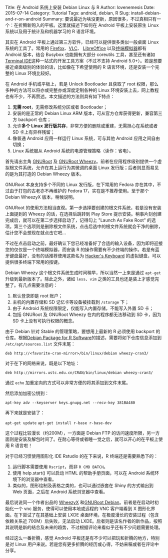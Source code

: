 Title: 在 Android 系统上安装 Debian Linux 与 R
Author: lovenemesis
Date: 2015-07-14
Category: Tutorial
Tags: android, debian, R
Slug: install-debian-and-r-on-android
Summary: 要说最近为啥没更新，原因很多，不过真相只有一个：在折腾新购入的平板。这里就描述下如何在 Android 平板上安装原生 Linux 系统以及用于统计及和机器学习的 R 语言环境。

其实在 Android 平板上通过第三方软件，已经可以提供很多类似一般桌面 Linux 系统的工具了。常用的 [Firefox](https://play.google.com/store/apps/details?id=org.mozilla.firefox&hl=en)、[VLC](https://play.google.com/store/apps/details?id=org.videolan.vlc&hl=en)、 [LibreOffice](https://play.google.com/store/apps/details?id=org.documentfoundation.libreoffice&hl=en) 以及[终端模拟器](https://play.google.com/store/apps/details?id=jackpal.androidterm&hl=en)都有 Android 版本，结合 Busybox 也能拥有大部分 coreutils 工具，甚至还有诸如 [Terminal IDE](https://play.google.com/store/apps/details?id=com.spartacusrex.spartacuside&hl=en)这种一站式的开发工具方案（不过不支持 Android 5.0+）。若是想要接近桌面级别的体验的话，比如像在下希望使用的 R 语言环境，还是安装一个完整的 Linux 环境比较好。

在 Android 手机或平板上，若是 Unlock Bootloader 且获取了 root 权限，那么多种的方法可以将亦或完整亦或深度定制各种的 Linux 环境安装上去，网上教程也有不少，不再赘述。本文描述的方法则具有如下特点：

1. **无需 root**，无需修改系统分区或者 Bootloader；
2. 安装的是正常的 Debian Linux ARM 版本，可从官方仓库获得更新，兼容第三方 backport 仓库；
3. 允许**多个 Linux 发行版共存**，非常方便的删除或重建，无需担心在系统或者 SD 卡上有异样残留；
4. 像普通 Android 应用一样运行 Linux 系统，可与其他 Android 应用之间自由切换；
5. Linux 系统服从 Android 系统的电源管理策略（读作：省电）。 

首先请出主角 [GNURoot](https://play.google.com/store/apps/details?id=champion.gnuroot&hl=en) 及 [GNURoot Wheezy](https://play.google.com/store/apps/details?id=champion.gnuroot.wheezy&hl=en)。前者在应用程序级别提供一个虚拟根文件系统，允许在其上运行为其微调的桌面 Linux 发行版；后者则显而易见的是为其打造的 Debian Wheezy 版本。

GNURoot 本身支持多个不同的 Linux 发行版，在下常用的 Fedora 亦在其中，不过由于打包的古老亦不再维护的 Fedora 17，实在是不推荐使用。至于那个 Debian WheezyX 版本，稍候说明。

GNURoot 的使用方法相当直观。第一步选择要创建的根文件系统，若是没有安装上面提到的 Wheezy 的话，在选择后跳转到 Play Store 提示安装。稍事片刻创建完成后，就可以在第二步选择启动了，记得勾上 "Launch As Fake Root" 的选项。第三个选项则是删除根文件系统，点击后选中的根文件系统就会干净的删除，估计您不会想现在就点击它吧…

不过在点击启动之前，最好确认下您已经准备好了合适的输入设备，因为即将迎接您的仅仅是一个终端模拟器，而安装 R 的操作需要有不少终端的操作。若是有蓝牙键盘最好，没有的话推荐使用这款名为 [Hacker's Keyboard](https://play.google.com/store/apps/details?id=org.pocketworkstation.pckeyboard&hl=en) 的虚拟键盘，可以提供很多终端下常用的按键。

Debian Wheezy 这个根文件系统生成时间稍早，所以当然一上来是通过 `apt-get` 升级到最新版本了。除此之外，诸如 `less`、`vim` 之类的工具也还是装上才感觉完整了。有几点需要注意的：

1. 默认登录即是 root 账户；
2. 主机的内置存储和 SD 记忆卡等设备被挂载到 `/storage` 下；
3. 由于 Android 系统权限限定，仅能写入内置存储，不能写入外置 SD 卡；
4. 包括 GNURoot 及 GNURoot Wheezy 在内的程序都无法移动到 SD 卡，因为 SD 卡上没有可执行权限的概念。

由于 Debian 针对 Stable 的管理策略，要想用上最新的 R 必须使用 backport 的仓库。根据[Debian Package for R Software](https://mirrors.ustc.edu.cn/CRAN/bin/linux/debian/README.html#debian_wheezy_oldstable)的描述，需要将如下仓库信息添加到 `/etc/apt/sources.list` 文件末尾：

`deb http://<favorite-cran-mirror>/bin/linux/debian wheezy-cran3/`

对于在下的网络来说，既是以下地址：

`deb http://mirrors.ustc.edu.cn/CRAN/bin/linux/debian wheezy-cran3/`

通过 `echo` 加重定向的方式可以非常方便的将其添加到文件末尾。

然后添加加密公钥到：

`apt-key adv --keyserver keys.gnupg.net --recv-key 381BA480`

再下来就是安装了：

`apt-get update`
`apt-get install r-base r-base-dev`

这个过程比较漫长（约200M），一方面是 Debian FTP 的访问速度所限，另一方面则是安装及解包时间了。在耐心等待或者睡一觉之后，就可以开心的在平板上使用 R 语言啦！

对于已经习惯使用图形化 IDE Rstudio 的在下来说，R 终端还是需要熟悉下的：

1. 运行脚本需要使用 `Rscript`，而非 `R CMD BATCH`。
2. 使用 help.start() 可以启动 HTML 的帮助手册页面，可以在 Android 系统环境下的浏览器中查看。
3. 类似的，图形绘制及表格之类的，也可以通过嵌套在 Shiny 的方式输出到 Web 页面，之后在 Android 系统浏览器中查看。

最后说说同一个作者出品的 [WheezyX](https://play.google.com/store/apps/details?id=champion.gnuroot.wheezyx) 和[GNURoot Debian](https://play.google.com/store/apps/details?id=com.gnuroot.debian)。前者是在启动时初始化一个 vnc 服务，使得可以使用本地或远程的 VNC 客户端看到 X 图形化界面。在下尝试了在其基础上安装 LXDE 桌面环境，在极度漫长的安装过程（包含依赖关系近 700M）后失败，无法启动 LXDE。后者则是该名作者的新作品，按照其说明是新的结合及未来的趋势，不过根据评论来看似乎还有不少问题需要处理。

经过这么一番折腾，感觉 Android 平板还是有不少可以把玩和折腾的地方，特别是对 Linux 用户来说。若是您有更多折腾的经历或心得，不妨来稿或者在评论中分享。